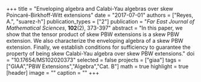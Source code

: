 +++
title = "Enveloping algebra and Calabi-Yau algebras over skew Poincaré-Birkhoff-Witt extensions"
date = "2017-07-01"
authors = ["Reyes, A.", "suarez-h"]
publication_types = ["2"]
publication = "*Far East Journal of Mathematical Sciences*, **102**(2), 373-397"
abstract = "In this paper, we show that the tensor product of skew PBW extensions is a skew PBW extension. We also characterize the enveloping algebra of a skew PBW extension. Finally, we establish conditions for sufficiency to guarantee the property of being skew Calabi-Yau algebra over skew PBW extensions."
doi = "10.17654/MS102020373"
selected = false
projects = ["giaa"]
tags = ["GIAA","PBW Extensions","Algebra","Cat. B"]
math = true
highlight = true
[header]
image = ""
caption = ""
+++
